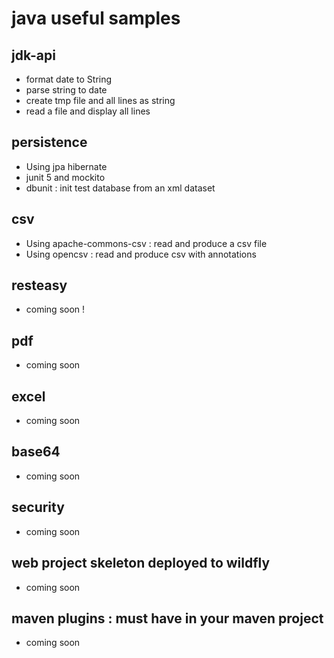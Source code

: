 # java useful samples
## jdk-api
- format date to String 
- parse string to date
- create tmp file and all lines as string
- read a file and display all lines

## persistence
- Using jpa hibernate  
- junit 5 and mockito 
- dbunit : init test database from an xml dataset

## csv
- Using apache-commons-csv : read and produce a csv file
- Using opencsv : read and produce csv with annotations

## resteasy
- coming soon !

## pdf
- coming soon

## excel
- coming soon

## base64
- coming soon

## security
- coming soon

## web project skeleton deployed to wildfly
- coming soon

## maven plugins : must have in your maven project
- coming soon
